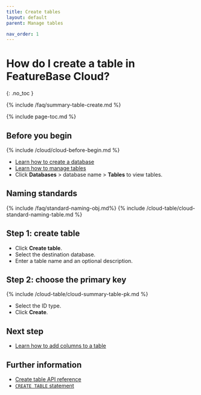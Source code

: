 ```yaml
---
title: Create tables
layout: default
parent: Manage tables

nav_order: 1
---
```


# How do I create a table in FeatureBase Cloud?
{: .no_toc }

{% include /faq/summary-table-create.md %}

{% include page-toc.md %}

## Before you begin

{% include /cloud/cloud-before-begin.md %}
* [Learn how to create a database](/docs/cloud/cloud-databases/cloud-db-create-custom)
* [Learn how to manage tables](/docs/cloud/cloud-tables/cloud-table-manage)
* Click **Databases** > database name > **Tables** to view tables.

## Naming standards

{% include /faq/standard-naming-obj.md%}
{% include /cloud-table/cloud-standard-naming-table.md %}

## Step 1: create table

* Click **Create table**.
* Select the destination database.
* Enter a table name and an optional description.

## Step 2: choose the primary key

{% include /cloud-table/cloud-summary-table-pk.md %}

* Select the ID type.
* Click **Create**.

## Next step

* [Learn how to add columns to a table](/docs/cloud/cloud-tables/cloud-table-add-column)

## Further information

* [Create table API reference](https://api-docs-featurebase-cloud.redoc.ly/latest#operation/createTable)
* [`CREATE TABLE` statement](/docs/sql-guide/statements/statement-table-create)
